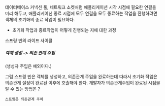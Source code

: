 
데이터베이스 커넥션 풀, 네트워크 소켓처럼 애플리케이션 시작 시점에 
필요한 연결을 미리 해두고, 애플리케이션 종료 시점에 모두 연결을 모두 종료하는 작업을 진행하려면 객체의 초기화의 종료 작업이 필요하다.

- 초기화 작업과 종료작업이 어떻게 진행되는 지에 대한 과정


스프링 빈의 라이프 사이클
##### 객체 생성 -> 의존 관계 주입
(생성자 주입은 예외이다.)

그럼 스프링 빈은 객체를 생성하고, 의존관계 주입을 완료하는데
따라서 초기화 작업은 의존관계 설정이 완료된 이후에 호출해야 한다.
개발자가 의존관계주입이 완료된 시점을 알 수 있는 방법은 ?

`스프링은 의존관계 주이`